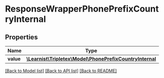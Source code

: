 # ResponseWrapperPhonePrefixCountryInternal

## Properties
Name | Type | Description | Notes
------------ | ------------- | ------------- | -------------
**value** | [**\Learnist\Tripletex\Model\PhonePrefixCountryInternal**](PhonePrefixCountryInternal.md) |  | [optional] 

[[Back to Model list]](../../README.md#documentation-for-models) [[Back to API list]](../../README.md#documentation-for-api-endpoints) [[Back to README]](../../README.md)

